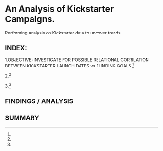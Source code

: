# An Analysis of Kickstarter Campaigns.

Performing analysis on Kickstarter data to uncover trends

## INDEX:

1.OBJECTIVE: INVESTIGATE FOR POSSIBLE RELATIONAL CORRILATION BETWEEN KICKSTARTER LAUNCH DATES vs FUNDING GOALS.[^1]

2.[^2]

3.[^3]

## FINDINGS / ANALYSIS

[^1]:

[^2]:

[^3]:

## SUMMARY



